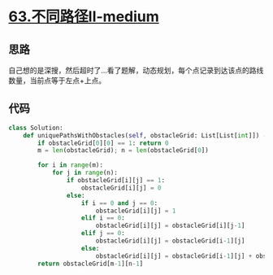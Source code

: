 # [63.不同路径II-medium](https://leetcode-cn.com/problems/unique-paths-ii/)

## 思路
自己想的是深搜，然后超时了...看了题解，动态规划，每个点记录到达该点的路线数量，当前点等于左点+上点。

## 代码
```python
class Solution:
    def uniquePathsWithObstacles(self, obstacleGrid: List[List[int]]) -> int:
        if obstacleGrid[0][0] == 1: return 0
        m = len(obstacleGrid); n = len(obstacleGrid[0])

        for i in range(m):
            for j in range(n):
                if obstacleGrid[i][j] == 1:
                    obstacleGrid[i][j] = 0
                else:
                    if i == 0 and j == 0:
                        obstacleGrid[i][j] = 1
                    elif i == 0:
                        obstacleGrid[i][j] = obstacleGrid[i][j-1]
                    elif j == 0:
                        obstacleGrid[i][j] = obstacleGrid[i-1][j]
                    else:
                        obstacleGrid[i][j] = obstacleGrid[i-1][j] + obstacleGrid[i][j-1]
        return obstacleGrid[m-1][n-1]
```
